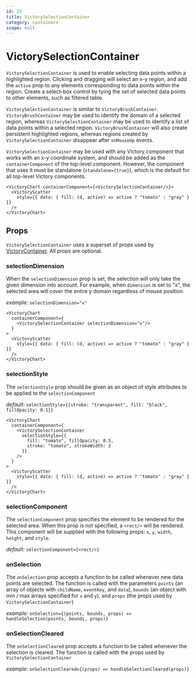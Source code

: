 ```yaml
---
id: 23
title: VictorySelectionContainer
category: containers
scope: null
---
```

# VictorySelectionContainer

`VictorySelectionContainer` is used to enable selecting data points within a highlighted region.
Clicking and dragging will select an x-y region, and add the `active` prop to any elements
corresponding to data points within the region. Create a select-box control by tying the set of
selected data points to other elements, such as filtered table.

`VictorySelectionContainer` is similar to `VictoryBrushContainer`. `VictoryBrushContainer` may be
used to identify the domain of a selected region, whereas `VictorySelectionContainer` may be used to
identify a list of data points within a selected region. `VictoryBrushContainer` will also create
persistent highlighted regions, whereas regions created by `VictorySelectionContainer`
disappear after `onMouseUp` events.

`VictorySelectionContainer` may be used with any Victory component that works with an x-y coordinate
system, and should be added as the `containerComponent` of the top-level component.
However, the component that uses it must be standalone
(`standalone={true}`), which is the default for all top-level Victory components.

```playground
<VictoryChart containerComponent={<VictorySelectionContainer/>}>
  <VictoryScatter
    style={{ data: { fill: (d, active) => active ? "tomato" : "gray" } }}
  />
</VictoryChart>
```

## Props

`VictorySelectionContainer` uses a superset of props used by [VictoryContainer][]. All props are optional.

### selectionDimension

When the `selectionDimension` prop is set, the selection will only take the given dimension into account.
For example, when `dimension` is set to "x", the selected area will cover the entire y domain
regardless of mouse position.

*example:* `selectionDimension="x"`

```playground
<VictoryChart
  containerComponent={
    <VictorySelectionContainer selectionDimension="x"/>
  }
>
  <VictoryScatter
    style={{ data: { fill: (d, active) => active ? "tomato" : "gray" } }}
  />
</VictoryChart>
```

### selectionStyle

The `selectionStyle` prop should be given as an object of style attributes to be applied to the
`selectionComponent`

*default:* `selectionStyle={{stroke: "transparent", fill: "black", fillOpacity: 0.1}}`

```playground
<VictoryChart
  containerComponent={
    <VictorySelectionContainer
      selectionStyle={{
        fill: "tomato", fillOpacity: 0.5,
        stroke: "tomato", strokeWidth: 2
      }}
    />
  }
>
  <VictoryScatter
    style={{ data: { fill: (d, active) => active ? "tomato" : "gray" } }}
  />
</VictoryChart>
```

### selectionComponent

The `selectionComponent` prop specifies the element to be rendered for the selected area. When
this prop is not specified, a `<rect/>` will be rendered. This component will be supplied with the
following props: `x`, `y`, `width`, `height`, and `style`.

*default:* `selectionComponent={<rect/>}`

### onSelection

The `onSelection` prop accepts a function to be called whenever new data points are selected. The
function is called with the parameters `points` (an array of objects with `childName`, `eventKey`,
and `data`), `bounds` (an object with min / max arrays specified for `x` and `y`), and `props` (the props used by `VictorySelectionContainer`)

*example:* `onSelection={(points, bounds, props) => handleSelection(points, bounds, props)}`

### onSelectionCleared

The `onSelectionCleared` prop accepts a function to be called whenever the selection is cleared. The function is called with the props used by `VictorySelectionContainer`

*example:* `onSelectionCleared={(props) => handleSelectionCleared(props)}`

[VictoryContainer]: https://formidable.com/open-source/victory/docs/victory-container
